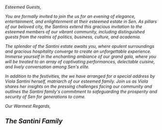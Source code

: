 *Esteemed Guests,*

*You are formally invited to join the us for an evening of elegance,
entertainment, and enlightenment at their esteemed estate in Sen. As
pillars of our beloved city, the Santinis extend this gracious
invitation to the esteemed members of our vibrant community, including
distinguished guests from the realms of politics, business, culture, and
academia.*

*The splendor of the Santini estate awaits you, where opulent
surroundings and gracious hospitality converge to create an
unforgettable experience. Immerse yourself in the enchanting ambiance of
our grand gala, where you will be treated to an array of captivating
performances, delectable cuisine, and lively conversation among Sen's
elite.*

*In addition to the festivities, the we have arranged for a special
address by Viola Santini herself, matriarch of our esteemed family. Join
us as Viola shares her insights on the pressing challenges facing our
community and outlines the Santini family's commitment to safeguarding
the prosperity and security of Sen for generations to come.*

*Our Warmest Regards,*

## *The Santini Family*
